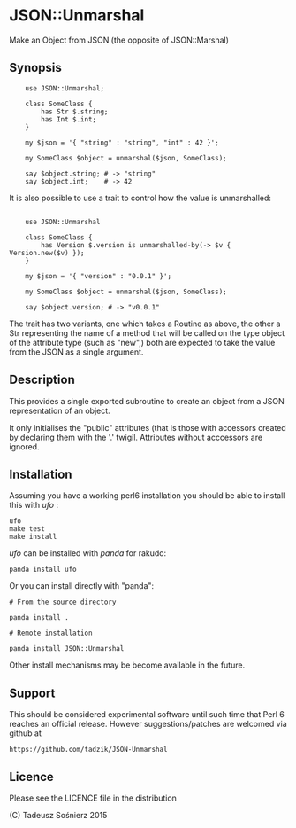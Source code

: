 # JSON::Unmarshal

Make an Object from JSON (the opposite of JSON::Marshal)

## Synopsis

```
    use JSON::Unmarshal;

    class SomeClass {
        has Str $.string;
        has Int $.int;
    }

    my $json = '{ "string" : "string", "int" : 42 }';

    my SomeClass $object = unmarshal($json, SomeClass);

    say $object.string; # -> "string"
    say $object.int;    # -> 42

```

It is also possible to use a trait to control how the value is unmarshalled:

```

    use JSON::Unmarshal

    class SomeClass {
        has Version $.version is unmarshalled-by(-> $v { Version.new($v) });
    }

    my $json = '{ "version" : "0.0.1" }';

    my SomeClass $object = unmarshal($json, SomeClass);

    say $object.version; # -> "v0.0.1"

```

The trait has two variants, one which takes a Routine as above, the other
a Str representing the name of a method that will be called on the type
object of the attribute type (such as "new",) both are expected to take
the value from the JSON as a single argument.

## Description

This provides a single exported subroutine to create an object from a
JSON representation of an object.

It only initialises the "public" attributes (that is those with accessors
created by declaring them with the '.' twigil. Attributes without acccessors
are ignored.

## Installation

Assuming you have a working perl6 installation you should be able to
install this with *ufo* :

    ufo
    make test
    make install

*ufo* can be installed with *panda* for rakudo:

    panda install ufo

Or you can install directly with "panda":

    # From the source directory
   
    panda install .

    # Remote installation

    panda install JSON::Unmarshal

Other install mechanisms may be become available in the future.

## Support

This should be considered experimental software until such time that
Perl 6 reaches an official release.  However suggestions/patches are
welcomed via github at

    https://github.com/tadzik/JSON-Unmarshal

## Licence

Please see the LICENCE file in the distribution

(C) Tadeusz Sośnierz 2015
